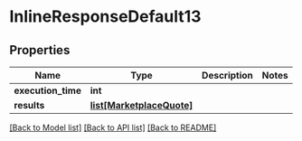 # InlineResponseDefault13

## Properties
Name | Type | Description | Notes
------------ | ------------- | ------------- | -------------
**execution_time** | **int** |  | 
**results** | [**list[MarketplaceQuote]**](MarketplaceQuote.md) |  | 

[[Back to Model list]](../README.md#documentation-for-models) [[Back to API list]](../README.md#documentation-for-api-endpoints) [[Back to README]](../README.md)

